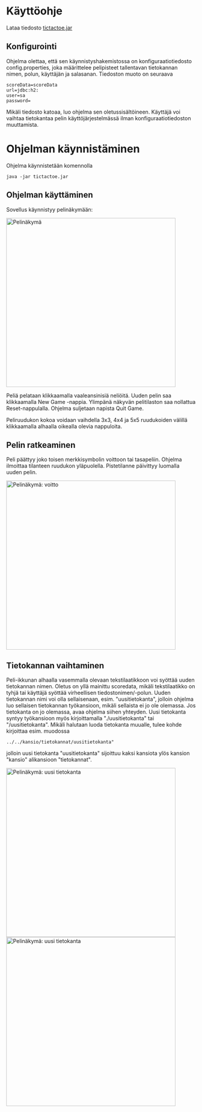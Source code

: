 # Käyttöohje

Lataa tiedosto [tictactoe.jar](https://github.com/gitjms/ot-harjoitustyo/blob/master/dokumentointi/Kayttoohje.md)

## Konfigurointi

Ohjelma olettaa, että sen käynnistyshakemistossa on konfiguraatiotiedosto config.properties, joka määrittelee pelipisteet tallentavan tietokannan nimen, polun, käyttäjän ja salasanan. Tiedoston muoto on seuraava

```
scoreData=scoreData
url=jdbc:h2:
user=sa
password=
```

Mikäli tiedosto katoaa, luo ohjelma sen oletussisältöineen. Käyttäjä voi vaihtaa tietokantaa pelin käyttöjärjestelmässä ilman konfiguraatiotiedoston muuttamista.

# Ohjelman käynnistäminen

Ohjelma käynnistetään komennolla

```
java -jar tictactoe.jar
```

## Ohjelman käyttäminen

Sovellus käynnistyy pelinäkymään:

<img src="https://user-images.githubusercontent.com/46410240/78933604-3d557700-7ab2-11ea-93c9-b1807f589581.png" alt="Pelinäkymä" width="450" >

Peliä pelataan klikkaamalla vaaleansinisiä neliöitä. Uuden pelin saa klikkaamalla New Game -nappia. Ylimpänä näkyvän pelitilaston saa nollattua Reset-nappulalla. Ohjelma suljetaan napista Quit Game.

Peliruudukon kokoa voidaan vaihdella 3x3, 4x4 ja 5x5 ruudukoiden välillä klikkaamalla alhaalla oikealla olevia nappuloita.

## Pelin ratkeaminen

Peli päättyy joko toisen merkkisymbolin voittoon tai tasapeliin. Ohjelma ilmoittaa tilanteen ruudukon yläpuolella. Pistetilanne päivittyy luomalla uuden pelin.

<img src="https://user-images.githubusercontent.com/46410240/78933848-99200000-7ab2-11ea-9309-cb993cccc895.png" alt="Pelinäkymä: voitto" width="450" >

## Tietokannan vaihtaminen

Peli-ikkunan alhaalla vasemmalla olevaan tekstilaatikkoon voi syöttää uuden tietokannan nimen. Oletus on yllä mainittu scoredata, mikäli tekstilaatikko on tyhjä tai käyttäjä syöttää virheellisen tiedostonimen/-polun.
Uuden tietokannan nimi voi olla sellaisenaan, esim. "uusitietokanta", jolloin ohjelma luo sellaisen tietokannan työkansioon, mikäli sellaista ei jo ole olemassa. Jos tietokanta on jo olemassa, avaa ohjelma siihen yhteyden.
Uusi tietokanta syntyy työkansioon myös kirjoittamalla "./uusitietokanta" tai "/uusitietokanta". Mikäli halutaan luoda tietokanta muualle, tulee kohde kirjoittaa esim. muodossa

```
../../kansio/tietokannat/uusitietokanta"
```
jolloin uusi tietokanta "uusitietokanta" sijoittuu kaksi kansiota ylös kansion "kansio" alikansioon "tietokannat".

<img src="https://user-images.githubusercontent.com/46410240/78934126-10ee2a80-7ab3-11ea-990f-6fc002d673f7.png" alt="Pelinäkymä: uusi tietokanta" width="450" >

<img src="https://user-images.githubusercontent.com/46410240/78934138-1481b180-7ab3-11ea-86f7-dcd437a091fb.png" alt="Pelinäkymä: uusi tietokanta" width="450" >


